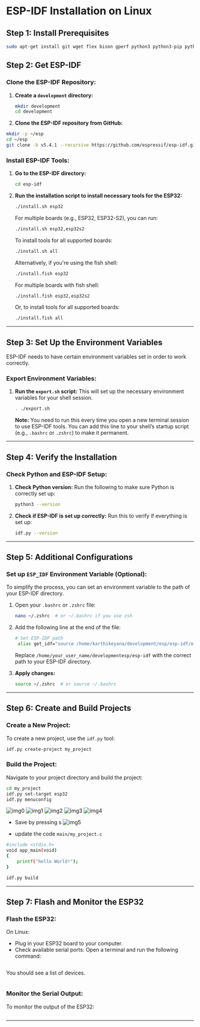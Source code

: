 
# **ESP-IDF Installation on Linux**

## **Step 1: Install Prerequisites**

```bash
sudo apt-get install git wget flex bison gperf python3 python3-pip python3-venv cmake ninja-build ccache libffi-dev libssl-dev dfu-util libusb-1.0-0
```

## **Step 2: Get ESP-IDF**

### **Clone the ESP-IDF Repository:**

1. **Create a `development` directory:**
   ```bash
   mkdir development
   cd development
   ```

2. **Clone the ESP-IDF repository from GitHub:**
```bash
mkdir -p ~/esp
cd ~/esp
git clone -b v5.4.1 --recursive https://github.com/espressif/esp-idf.git
```

### **Install ESP-IDF Tools:**

1. **Go to the ESP-IDF directory:**
   ```bash
   cd esp-idf
   ```

2. **Run the installation script to install necessary tools for the ESP32:**
   ```bash
   ./install.sh esp32
   ```

   For multiple boards (e.g., ESP32, ESP32-S2), you can run:
   ```bash
   ./install.sh esp32,esp32s2
   ```

   To install tools for all supported boards:
   ```bash
   ./install.sh all
   ```

   Alternatively, if you're using the fish shell:
   ```bash
   ./install.fish esp32
   ```

   For multiple boards with fish shell:
   ```bash
   ./install.fish esp32,esp32s2
   ```

   Or, to install tools for all supported boards:
   ```bash
   ./install.fish all
   ```

---

## **Step 3: Set Up the Environment Variables**

ESP-IDF needs to have certain environment variables set in order to work correctly.

### **Export Environment Variables:**

1. **Run the `export.sh` script:**
   This will set up the necessary environment variables for your shell session.

   ```bash
   . ./export.sh
   ```

   **Note:** You need to run this every time you open a new terminal session to use ESP-IDF tools. You can add this line to your shell’s startup script (e.g., `.bashrc` or `.zshrc`) to make it permanent.

---

## **Step 4: Verify the Installation**

### **Check Python and ESP-IDF Setup:**

1. **Check Python version:**
   Run the following to make sure Python is correctly set up:
   ```bash
   python3 --version
   ```

2. **Check if ESP-IDF is set up correctly:**
   Run this to verify if everything is set up:
   ```bash
   idf.py --version
   ```

---

## **Step 5: Additional Configurations**

### **Set up `ESP_IDF` Environment Variable (Optional):**

To simplify the process, you can set an environment variable to the path of your ESP-IDF directory.

1. Open your `.bashrc` or `.zshrc` file:
   ```bash
   nano ~/.zshrc  # or ~/.bashrc if you use zsh
   ```

2. Add the following line at the end of the file:
   ```bash
   # Set ESP-IDF path
    alias get_idf="source /home/karthikeyana/development/esp/esp-idf/export.sh"
   ```

   Replace `/home/your_user_name/developmentesp/esp-idf` with the correct path to your ESP-IDF directory.

3. **Apply changes:**
   ```bash
   source ~/.zshrc  # or source ~/.bashrc
   ```

---

## **Step 6: Create and Build Projects**

### **Create a New Project:**

To create a new project, use the `idf.py` tool:
```bash
idf.py create-project my_project
```

### **Build the Project:**

Navigate to your project directory and build the project:
```bash
cd my_project
idf.py set-target esp32
idf.py menuconfig
```
![img0](https://github.com/user-attachments/assets/ddf90703-9ae7-4fd2-a396-4790211b48d0)
![img1](https://github.com/user-attachments/assets/7b417545-8922-4a56-9dda-c10ab12cbe9c) 
![img2](https://github.com/user-attachments/assets/a9ce9a02-c911-4738-8ad4-a2cbde9cc555)
![img3](https://github.com/user-attachments/assets/b23235b2-26c1-4aef-bdac-19fe50dee2cd)
![img4](https://github.com/user-attachments/assets/28b3f7ca-e8dc-4d23-b71f-ba69ed537da7)
- Save by pressing s
![img5](https://github.com/user-attachments/assets/9f900540-47a4-4119-bff0-44c9f18dd44a)



- update the code `main/my_project.c` 
```bash
#include <stdio.h>
void app_main(void)
{
    printf("hello World!");
}
```
```bash
idf.py build
```

---

## **Step 7: Flash and Monitor the ESP32**

### **Flash the ESP32:**

On Linux:
- Plug in your ESP32 board to your computer.
- Check available serial ports: Open a terminal and run the following command:

```bash
```
You should see a list of devices.
```bash
```

### **Monitor the Serial Output:**

To monitor the output of the ESP32:
```bash
```

---
